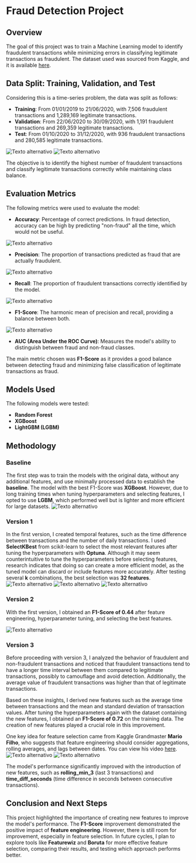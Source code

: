 # Fraud Detection Project

## Overview

The goal of this project was to train a Machine Learning model to identify fraudulent transactions while minimizing errors in classifying legitimate transactions as fraudulent. The dataset used was sourced from Kaggle, and it is available [here](https://www.kaggle.com/datasets/kartik2112/fraud-detection).

## Data Split: Training, Validation, and Test

Considering this is a time-series problem, the data was split as follows:

- **Training**: From 01/01/2019 to 21/06/2020, with 7,506 fraudulent transactions and 1,289,169 legitimate transactions.
- **Validation**: From 22/06/2020 to 30/09/2020, with 1,191 fraudulent transactions and 269,359 legitimate transactions.
- **Test**: From 01/10/2020 to 31/12/2020, with 936 fraudulent transactions and 280,585 legitimate transactions.

![Texto alternativo](img/img1.png)
![Texto alternativo](img/img2.png)

The objective is to identify the highest number of fraudulent transactions and classify legitimate transactions correctly while maintaining class balance.

## Evaluation Metrics

The following metrics were used to evaluate the model:

- **Accuracy**: Percentage of correct predictions. In fraud detection, accuracy can be high by predicting "non-fraud" all the time, which would not be useful.
  
![Texto alternativo](img/img3.png)


- **Precision**: The proportion of transactions predicted as fraud that are actually fraudulent.

![Texto alternativo](img/img4.png)

- **Recall**: The proportion of fraudulent transactions correctly identified by the model.

![Texto alternativo](img/img5.png)

- **F1-Score**: The harmonic mean of precision and recall, providing a balance between both.

![Texto alternativo](img/img6.png)

- **AUC (Area Under the ROC Curve)**: Measures the model's ability to distinguish between fraud and non-fraud classes.


The main metric chosen was **F1-Score** as it provides a good balance between detecting fraud and minimizing false classification of legitimate transactions as fraud.

## Models Used

The following models were tested:

- **Random Forest**
- **XGBoost**
- **LightGBM (LGBM)**

## Methodology

### Baseline

The first step was to train the models with the original data, without any additional features, and use minimally processed data to establish the **baseline**. The model with the best F1-Score was **XGBoost**. However, due to long training times when tuning hyperparameters and selecting features, I opted to use **LGBM**, which performed well but is lighter and more efficient for large datasets.
![Texto alternativo](img/img7.png)

### Version 1

In the first version, I created temporal features, such as the time difference between transactions and the number of daily transactions. I used **SelectKBest** from scikit-learn to select the most relevant features after tuning the hyperparameters with **Optuna**. Although it may seem counterintuitive to tune the hyperparameters before selecting features, research indicates that doing so can create a more efficient model, as the tuned model can discard or include features more accurately. After testing several **k** combinations, the best selection was **32 features**.
![Texto alternativo](img/img8.png)
![Texto alternativo](img/img9.png)
![Texto alternativo](img/img10.png)
### Version 2

With the first version, I obtained an **F1-Score of 0.44** after feature engineering, hyperparameter tuning, and selecting the best features.

![Texto alternativo](img/img11.png)

### Version 3

Before proceeding with version 3, I analyzed the behavior of fraudulent and non-fraudulent transactions and noticed that fraudulent transactions tend to have a longer time interval between them compared to legitimate transactions, possibly to camouflage and avoid detection. Additionally, the average value of fraudulent transactions was higher than that of legitimate transactions.


Based on these insights, I derived new features such as the average time between transactions and the mean and standard deviation of transaction values. After tuning the hyperparameters again with the dataset containing the new features, I obtained an **F1-Score of 0.72** on the training data. The creation of new features played a crucial role in this improvement.

One key idea for feature selection came from Kaggle Grandmaster **Mario Filho**, who suggests that feature engineering should consider aggregations, rolling averages, and lags between dates. You can view his video [here](https://www.youtube.com/watch?v=ft77eXtn30Q&ab_channel=MarioFilhoEnglish).
![Texto alternativo](img/img14.png)
![Texto alternativo](img/img15.png)

The model's performance significantly improved with the introduction of new features, such as **rolling_min_3** (last 3 transactions) and **time_diff_seconds** (time difference in seconds between consecutive transactions).

## Conclusion and Next Steps

This project highlighted the importance of creating new features to improve the model's performance. The **F1-Score** improvement demonstrated the positive impact of **feature engineering**. However, there is still room for improvement, especially in feature selection. In future cycles, I plan to explore tools like **Featurewiz** and **Boruta** for more effective feature selection, comparing their results, and testing which approach performs better.


